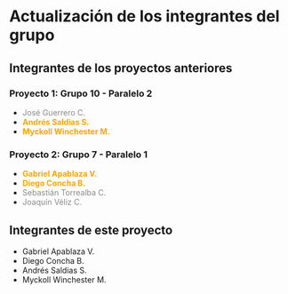 # Actualización de los integrantes del grupo

## Integrantes de los proyectos anteriores

### Proyecto 1: Grupo 10 - Paralelo 2

- <span style="opacity: 0.5;">José Guerrero C.</span>
- <span style="color: orange;">**Andrés Saldias S.**</span>
- <span style="color: orange;">**Myckoll Winchester M.**</span>

### Proyecto 2: Grupo 7 - Paralelo 1

- <span style="color: orange;">**Gabriel Apablaza V.**</span>
- <span style="color: orange;">**Diego Concha B.**</span>
- <span style="opacity: 0.5;">Sebastián Torrealba C.</span>
- <span style="opacity: 0.5;">Joaquín Véliz C.</span>

## Integrantes de este proyecto

- Gabriel Apablaza V.
- Diego Concha B.
- Andrés Saldias S.
- Myckoll Winchester M.
